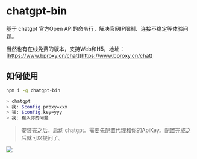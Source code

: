 # chatgpt-bin

基于 chatgpt 官方Open API的命令行，解决官网IP限制、连接不稳定等体验问题。

当然也有在线免费的版本，支持Web和H5，地址：[https://www.bproxy.cn/chat](https://www.bproxy.cn/chat)

## 如何使用
```bash
npm i -g chatgpt-bin

> chatgpt
> 我: $config.proxy=xxx
> 我: $config.key=yyy
> 我: 输入你的问题
```
> 安装完之后，启动 chatgpt。需要先配置代理和你的ApiKey。配置完成之后就可以提问了。

![](https://sta-op.douyucdn.cn/front-publish/fed-ci-static-bed-online/111.88fca142.gif)
